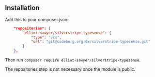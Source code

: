 ## Installation

Add this to your composer.json:

```json
    "repositories": {
        "elliot-sawyer/silverstripe-typesense": {
            "type": "vcs",
            "url": "git@codeberg.org:0x/silverstripe-typesense.git"
        }
    },
```

Then run `composer require elliot-sawyer/silverstripe-typesense`.

The repositories step is not necessary once the module is public.

